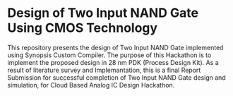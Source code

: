 # Design of Two Input NAND Gate Using CMOS Technology
This repository presents the design of Two Input NAND Gate implemented using Synopsis Custom Compiler. The purpose of this Hackathon is to implement the proposed design in 28 nm PDK (Process Design Kit). As a result of literature survey and Implemantation, this is a final Report Submission for successful completion of  Two Input NAND Gate design and simulation, for Cloud Based Analog IC Design Hackathon.
